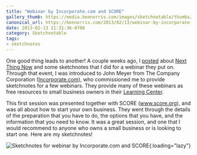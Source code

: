 ```yaml
---
title: "Webinar by Incorporate.com and SCORE"
gallery_thumb: https://media.bennorris.com/images/sketchnotable/thumbs/start-your-own-business-sketchnote.jpg
canonical_url: https://bennorris.com/2013/02/13/webinar-by-incorporate-com-and-score
date: 2013-02-13 21:31:36-0700
category: Sketchnotable
tags:
- sketchnotes
---
```


One good thing leads to another! A couple weeks ago, I <a href="https://bennorris.com/2013/01/17/sketchnotes-for-next-thing-now-jan-2013/" title="Sketchnotes for Next Thing Now Jan 2013">posted</a> about <a href="http://www.nextthingnow.co/" title="Next Thing Now" target="_blank">Next Thing Now</a> and some sketchnotes that I did for a webinar they put on. Through that event, I was introduced to John Meyer from The Company Corporation (<a href="http://www.incorporate.com" title="The Company Corporation">Incorporate.com</a>), who commissioned me to provide sketchnotes for a few webinars. They provide many of these webinars as free resources to small business owners in their <a href="https://www.incorporate.com/learning_center.html" title="Incorporate.com Learning Center" target="_blank">Learning Center</a>.

This first session was presented together with SCORE (<a href="http://www.score.org" title="Score Website">www.score.org</a>), and was all about how to start your own business. They went through the details of the preparation that you have to do, the options that you have, and the information that you need to know. It was a great session, and one that I would recommend to anyone who owns a small business or is looking to start one. Here are my sketchnotes!

![Sketchnotes for webinar by Incorporate.com and SCORE](https://media.bennorris.com/images/sketchnotable/company-corporation/start-your-own-business-sketchnote.jpg){:loading="lazy"}
